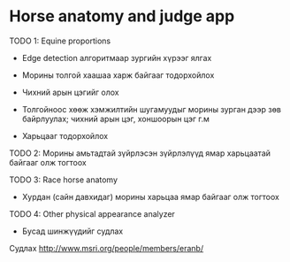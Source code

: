 # Horse anatomy and judge app

TODO 1: Equine proportions

- Edge detection алгоритмаар зургийн хүрээг ялгах
- Морины толгой хаашаа харж байгааг тодорхойлох
- Чихний арын цэгийг олох

- Толгойноос хөөж хэмжилтийн шугамуудыг морины зурган дээр зөв байрлуулах; чихний арын цэг, хоншоорын цэг г.м
- Харьцааг тодорхойлох


TODO 2: Морины амьтадтай зүйрлэсэн зүйрлэлүүд ямар харьцаатай байгааг олж тогтоох

TODO 3: Race horse anatomy

- Хурдан (сайн давхидаг) морины харьцаа ямар байгааг олж тогтоох

TODO 4: Other physical appearance analyzer

- Бусад шинжүүдийг судлах


Судлах
http://www.msri.org/people/members/eranb/

